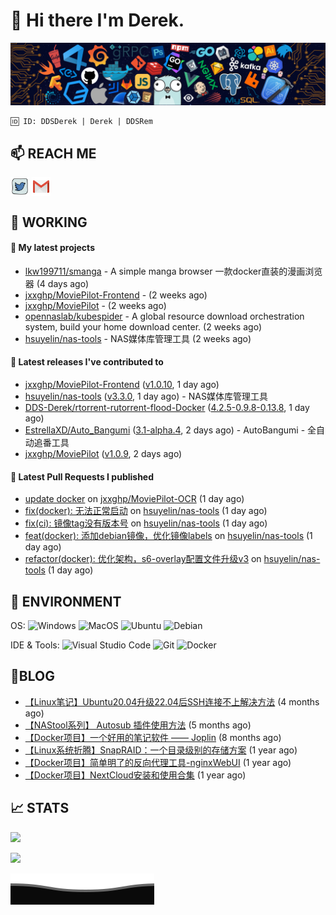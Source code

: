 # 👋 Hi there I'm Derek. 

![](https://raw.githubusercontent.com/DDS-Derek/.github/main/profile/assets/header_.png)

```
🆔 ID: DDSDerek | Derek | DDSRem
```

## 📫 REACH ME
<p align="left">
<a href="https://twitter.com/ddsrem_derek" target="blank"><img align="center" src="https://raw.githubusercontent.com/DDS-Derek/.github/main/profile/assets/twitter.svg" alt="BEPb" height="30" width="30" /></a>
<a href="mailto:ddstomo@gmail.com" target="blank"><img align="center" src="https://raw.githubusercontent.com/DDS-Derek/.github/main/profile/assets/gmail.svg" alt="Gmail" height="30" width="30" /></a>
</p>

## 💼 WORKING

#### 🌱 My latest projects


- [lkw199711/smanga](https://github.com/lkw199711/smanga) - A simple manga browser 一款docker直装的漫画浏览器 (4 days ago)
- [jxxghp/MoviePilot-Frontend](https://github.com/jxxghp/MoviePilot-Frontend) -  (2 weeks ago)
- [jxxghp/MoviePilot](https://github.com/jxxghp/MoviePilot) -  (2 weeks ago)
- [opennaslab/kubespider](https://github.com/opennaslab/kubespider) - A global resource download orchestration system, build your home download center.  (2 weeks ago)
- [hsuyelin/nas-tools](https://github.com/hsuyelin/nas-tools) - NAS媒体库管理工具 (2 weeks ago)

#### 🔭 Latest releases I've contributed to

- [jxxghp/MoviePilot-Frontend](https://github.com/jxxghp/MoviePilot-Frontend) ([v1.0.10](https://github.com/jxxghp/MoviePilot-Frontend/releases/tag/v1.0.10), 1 day ago)
- [hsuyelin/nas-tools](https://github.com/hsuyelin/nas-tools) ([v3.3.0](https://github.com/hsuyelin/nas-tools/releases/tag/v3.3.0), 1 day ago) - NAS媒体库管理工具
- [DDS-Derek/rtorrent-rutorrent-flood-Docker](https://github.com/DDS-Derek/rtorrent-rutorrent-flood-Docker) ([4.2.5-0.9.8-0.13.8](https://github.com/DDS-Derek/rtorrent-rutorrent-flood-Docker/releases/tag/4.2.5-0.9.8-0.13.8), 1 day ago)
- [EstrellaXD/Auto_Bangumi](https://github.com/EstrellaXD/Auto_Bangumi) ([3.1-alpha.4](https://github.com/EstrellaXD/Auto_Bangumi/releases/tag/3.1-alpha.4), 2 days ago) - AutoBangumi - 全自动追番工具
- [jxxghp/MoviePilot](https://github.com/jxxghp/MoviePilot) ([v1.0.9](https://github.com/jxxghp/MoviePilot/releases/tag/v1.0.9), 2 days ago)

#### 🔨 Latest Pull Requests I published

- [update docker](https://github.com/jxxghp/MoviePilot-OCR/pull/2) on [jxxghp/MoviePilot-OCR](https://github.com/jxxghp/MoviePilot-OCR) (1 day ago)
- [fix(docker): 无法正常启动](https://github.com/hsuyelin/nas-tools/pull/144) on [hsuyelin/nas-tools](https://github.com/hsuyelin/nas-tools) (1 day ago)
- [fix(ci): 镜像tag没有版本号](https://github.com/hsuyelin/nas-tools/pull/141) on [hsuyelin/nas-tools](https://github.com/hsuyelin/nas-tools) (1 day ago)
- [feat(docker): 添加debian镜像，优化镜像labels](https://github.com/hsuyelin/nas-tools/pull/140) on [hsuyelin/nas-tools](https://github.com/hsuyelin/nas-tools) (1 day ago)
- [refactor(docker): 优化架构，s6-overlay配置文件升级v3](https://github.com/hsuyelin/nas-tools/pull/138) on [hsuyelin/nas-tools](https://github.com/hsuyelin/nas-tools) (1 day ago)

## 🔧 ENVIRONMENT
OS:
![Windows](https://img.shields.io/badge/-Windows-0078D6?style=flat-square&logo=windows&logoColor=white)
![MacOS](https://img.shields.io/badge/-Mac_OS-AAA?style=flat-square&logo=macos&logoColor=white)
![Ubuntu](https://img.shields.io/badge/-Ubuntu-DD4814?style=flat-square&logo=ubuntu&logoColor=white)
![Debian](https://img.shields.io/badge/-Debian-73BA25?style=flat-square&logo=debian&logoColor=white)  

IDE & Tools:
![Visual Studio Code](https://img.shields.io/badge/-Visual_Studio_Code-007ACC?style=flat-square&logo=visual-studio-code&logoColor=white)
![Git](https://img.shields.io/badge/-Git-F05032?style=flat-square&logo=git&logoColor=white)
![Docker](https://img.shields.io/badge/-Docker-2496ed?style=flat-square&logo=Docker&logoColor=white)

## 📜BLOG

- [【Linux笔记】Ubuntu20.04升级22.04后SSH连接不上解决方法](https://blog.ddsrem.com/archives/fix-ubuntu2204-ssh) (4 months ago)
- [【NAStool系列】 Autosub 插件使用方法](https://blog.ddsrem.com/archives/nastool-autosub-use-way) (5 months ago)
- [【Docker项目】一个好用的笔记软件 —— Joplin](https://blog.ddsrem.com/archives/joplin) (8 months ago)
- [【Linux系统折腾】SnapRAID：一个目录级别的存储方案](https://blog.ddsrem.com/archives/snapraid) (1 year ago)
- [【Docker项目】简单明了的反向代理工具-nginxWebUI](https://blog.ddsrem.com/archives/nginxwebui) (1 year ago)
- [【Docker项目】NextCloud安装和使用合集](https://blog.ddsrem.com/archives/nextcloud) (1 year ago)

## 📈 STATS

![](https://github-readme-stats.vercel.app/api?username=DDSDerek&show_icons=true&theme=radical)

![](https://github-readme-stats.vercel.app/api?username=DDSRem&show_icons=true&theme=dark)

![](https://raw.githubusercontent.com/DDS-Derek/.github/main/profile/assets/Bottom_down.svg)
